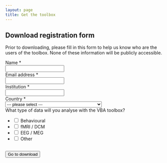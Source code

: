 ```yaml
---
layout: page
title: Get the toolbox
---
```


<h2>Download registration form</h2>

Prior to downloading, please fill in this form to help us know who are the users of the toolbox. None of these information will be publicly accessible.

<script type="text/javascript">var submitted=false;</script>
<iframe name="hidden_iframe" id="hidden_iframe"
style="display:none;" onload="if(submitted)
{window.location='{{ site.baseurl }}/download-registered';}"></iframe>
<form action="https://docs.google.com/forms/d/1nvk63h4PCe8Gu8zBMUOOiTQG5HQIb3Z33hcxxaWk2Jc/formResponse" method="post"
target="hidden_iframe" onsubmit="submitted=true;">



<label class="ss-q-item-label" for="entry_137102366">
    <div class="ss-q-title">
        Name
        <span class="ss-required-asterisk">*</span>
    </div>
</label>

<input type="text" name="entry.137102366" value="" class="ss-q-short" id="entry_137102366" dir="auto" aria-label="Name" aria-required="true" required="">



<label class="ss-q-item-label" for="entry_881150464">
    <div class="ss-q-title">
        Email address
        <span class="ss-required-asterisk">*</span>
    </div>
</label>

<input type="text" name="entry.881150464" value="" class="ss-q-short" id="entry_881150464" dir="auto" aria-label="Email address  " aria-required="true" required="" title="">



<label class="ss-q-item-label" for="entry_225132995">
    <div class="ss-q-title">
        Institution
        <span class="ss-required-asterisk">*</span>
    </div>
</label>

<input type="text" name="entry.225132995" value="" class="ss-q-short" id="entry_225132995" dir="auto" aria-label="Institution  " aria-required="true" required="" title="">


<div class="ss-q-container">
<label class="ss-q-item-label" for="entry_2020366401">
    <div class="ss-q-title">
        Country
        <span class="ss-required-asterisk">*</span>
    </div>
</label>


<select name="entry.2020366401" class="ss-q-short" id="entry_2020366401" dir="auto" aria-label="Country" aria-required="true" required="" title="">
	<option value="">  --- please select --- </option>
	<option value="AF">Afghanistan</option>
	<option value="AX">Åland Islands</option>
	<option value="AL">Albania</option>
	<option value="DZ">Algeria</option>
	<option value="AS">American Samoa</option>
	<option value="AD">Andorra</option>
	<option value="AO">Angola</option>
	<option value="AI">Anguilla</option>
	<option value="AQ">Antarctica</option>
	<option value="AG">Antigua and Barbuda</option>
	<option value="AR">Argentina</option>
	<option value="AM">Armenia</option>
	<option value="AW">Aruba</option>
	<option value="AU">Australia</option>
	<option value="AT">Austria</option>
	<option value="AZ">Azerbaijan</option>
	<option value="BS">Bahamas</option>
	<option value="BH">Bahrain</option>
	<option value="BD">Bangladesh</option>
	<option value="BB">Barbados</option>
	<option value="BY">Belarus</option>
	<option value="BE">Belgium</option>
	<option value="BZ">Belize</option>
	<option value="BJ">Benin</option>
	<option value="BM">Bermuda</option>
	<option value="BT">Bhutan</option>
	<option value="BO">Bolivia, Plurinational State of</option>
	<option value="BQ">Bonaire, Sint Eustatius and Saba</option>
	<option value="BA">Bosnia and Herzegovina</option>
	<option value="BW">Botswana</option>
	<option value="BV">Bouvet Island</option>
	<option value="BR">Brazil</option>
	<option value="IO">British Indian Ocean Territory</option>
	<option value="BN">Brunei Darussalam</option>
	<option value="BG">Bulgaria</option>
	<option value="BF">Burkina Faso</option>
	<option value="BI">Burundi</option>
	<option value="KH">Cambodia</option>
	<option value="CM">Cameroon</option>
	<option value="CA">Canada</option>
	<option value="CV">Cape Verde</option>
	<option value="KY">Cayman Islands</option>
	<option value="CF">Central African Republic</option>
	<option value="TD">Chad</option>
	<option value="CL">Chile</option>
	<option value="CN">China</option>
	<option value="CX">Christmas Island</option>
	<option value="CC">Cocos (Keeling) Islands</option>
	<option value="CO">Colombia</option>
	<option value="KM">Comoros</option>
	<option value="CG">Congo</option>
	<option value="CD">Congo, the Democratic Republic of the</option>
	<option value="CK">Cook Islands</option>
	<option value="CR">Costa Rica</option>
	<option value="CI">Côte d'Ivoire</option>
	<option value="HR">Croatia</option>
	<option value="CU">Cuba</option>
	<option value="CW">Curaçao</option>
	<option value="CY">Cyprus</option>
	<option value="CZ">Czech Republic</option>
	<option value="DK">Denmark</option>
	<option value="DJ">Djibouti</option>
	<option value="DM">Dominica</option>
	<option value="DO">Dominican Republic</option>
	<option value="EC">Ecuador</option>
	<option value="EG">Egypt</option>
	<option value="SV">El Salvador</option>
	<option value="GQ">Equatorial Guinea</option>
	<option value="ER">Eritrea</option>
	<option value="EE">Estonia</option>
	<option value="ET">Ethiopia</option>
	<option value="FK">Falkland Islands (Malvinas)</option>
	<option value="FO">Faroe Islands</option>
	<option value="FJ">Fiji</option>
	<option value="FI">Finland</option>
	<option value="FR">France</option>
	<option value="GF">French Guiana</option>
	<option value="PF">French Polynesia</option>
	<option value="TF">French Southern Territories</option>
	<option value="GA">Gabon</option>
	<option value="GM">Gambia</option>
	<option value="GE">Georgia</option>
	<option value="DE">Germany</option>
	<option value="GH">Ghana</option>
	<option value="GI">Gibraltar</option>
	<option value="GR">Greece</option>
	<option value="GL">Greenland</option>
	<option value="GD">Grenada</option>
	<option value="GP">Guadeloupe</option>
	<option value="GU">Guam</option>
	<option value="GT">Guatemala</option>
	<option value="GG">Guernsey</option>
	<option value="GN">Guinea</option>
	<option value="GW">Guinea-Bissau</option>
	<option value="GY">Guyana</option>
	<option value="HT">Haiti</option>
	<option value="HM">Heard Island and McDonald Islands</option>
	<option value="VA">Holy See (Vatican City State)</option>
	<option value="HN">Honduras</option>
	<option value="HK">Hong Kong</option>
	<option value="HU">Hungary</option>
	<option value="IS">Iceland</option>
	<option value="IN">India</option>
	<option value="ID">Indonesia</option>
	<option value="IR">Iran, Islamic Republic of</option>
	<option value="IQ">Iraq</option>
	<option value="IE">Ireland</option>
	<option value="IM">Isle of Man</option>
	<option value="IL">Israel</option>
	<option value="IT">Italy</option>
	<option value="JM">Jamaica</option>
	<option value="JP">Japan</option>
	<option value="JE">Jersey</option>
	<option value="JO">Jordan</option>
	<option value="KZ">Kazakhstan</option>
	<option value="KE">Kenya</option>
	<option value="KI">Kiribati</option>
	<option value="KP">Korea, Democratic People's Republic of</option>
	<option value="KR">Korea, Republic of</option>
	<option value="KW">Kuwait</option>
	<option value="KG">Kyrgyzstan</option>
	<option value="LA">Lao People's Democratic Republic</option>
	<option value="LV">Latvia</option>
	<option value="LB">Lebanon</option>
	<option value="LS">Lesotho</option>
	<option value="LR">Liberia</option>
	<option value="LY">Libya</option>
	<option value="LI">Liechtenstein</option>
	<option value="LT">Lithuania</option>
	<option value="LU">Luxembourg</option>
	<option value="MO">Macao</option>
	<option value="MK">Macedonia, the former Yugoslav Republic of</option>
	<option value="MG">Madagascar</option>
	<option value="MW">Malawi</option>
	<option value="MY">Malaysia</option>
	<option value="MV">Maldives</option>
	<option value="ML">Mali</option>
	<option value="MT">Malta</option>
	<option value="MH">Marshall Islands</option>
	<option value="MQ">Martinique</option>
	<option value="MR">Mauritania</option>
	<option value="MU">Mauritius</option>
	<option value="YT">Mayotte</option>
	<option value="MX">Mexico</option>
	<option value="FM">Micronesia, Federated States of</option>
	<option value="MD">Moldova, Republic of</option>
	<option value="MC">Monaco</option>
	<option value="MN">Mongolia</option>
	<option value="ME">Montenegro</option>
	<option value="MS">Montserrat</option>
	<option value="MA">Morocco</option>
	<option value="MZ">Mozambique</option>
	<option value="MM">Myanmar</option>
	<option value="NA">Namibia</option>
	<option value="NR">Nauru</option>
	<option value="NP">Nepal</option>
	<option value="NL">Netherlands</option>
	<option value="NC">New Caledonia</option>
	<option value="NZ">New Zealand</option>
	<option value="NI">Nicaragua</option>
	<option value="NE">Niger</option>
	<option value="NG">Nigeria</option>
	<option value="NU">Niue</option>
	<option value="NF">Norfolk Island</option>
	<option value="MP">Northern Mariana Islands</option>
	<option value="NO">Norway</option>
	<option value="OM">Oman</option>
	<option value="PK">Pakistan</option>
	<option value="PW">Palau</option>
	<option value="PS">Palestinian Territory, Occupied</option>
	<option value="PA">Panama</option>
	<option value="PG">Papua New Guinea</option>
	<option value="PY">Paraguay</option>
	<option value="PE">Peru</option>
	<option value="PH">Philippines</option>
	<option value="PN">Pitcairn</option>
	<option value="PL">Poland</option>
	<option value="PT">Portugal</option>
	<option value="PR">Puerto Rico</option>
	<option value="QA">Qatar</option>
	<option value="RE">Réunion</option>
	<option value="RO">Romania</option>
	<option value="RU">Russian Federation</option>
	<option value="RW">Rwanda</option>
	<option value="BL">Saint Barthélemy</option>
	<option value="SH">Saint Helena, Ascension and Tristan da Cunha</option>
	<option value="KN">Saint Kitts and Nevis</option>
	<option value="LC">Saint Lucia</option>
	<option value="MF">Saint Martin (French part)</option>
	<option value="PM">Saint Pierre and Miquelon</option>
	<option value="VC">Saint Vincent and the Grenadines</option>
	<option value="WS">Samoa</option>
	<option value="SM">San Marino</option>
	<option value="ST">Sao Tome and Principe</option>
	<option value="SA">Saudi Arabia</option>
	<option value="SN">Senegal</option>
	<option value="RS">Serbia</option>
	<option value="SC">Seychelles</option>
	<option value="SL">Sierra Leone</option>
	<option value="SG">Singapore</option>
	<option value="SX">Sint Maarten (Dutch part)</option>
	<option value="SK">Slovakia</option>
	<option value="SI">Slovenia</option>
	<option value="SB">Solomon Islands</option>
	<option value="SO">Somalia</option>
	<option value="ZA">South Africa</option>
	<option value="GS">South Georgia and the South Sandwich Islands</option>
	<option value="SS">South Sudan</option>
	<option value="ES">Spain</option>
	<option value="LK">Sri Lanka</option>
	<option value="SD">Sudan</option>
	<option value="SR">Suriname</option>
	<option value="SJ">Svalbard and Jan Mayen</option>
	<option value="SZ">Swaziland</option>
	<option value="SE">Sweden</option>
	<option value="CH">Switzerland</option>
	<option value="SY">Syrian Arab Republic</option>
	<option value="TW">Taiwan, Province of China</option>
	<option value="TJ">Tajikistan</option>
	<option value="TZ">Tanzania, United Republic of</option>
	<option value="TH">Thailand</option>
	<option value="TL">Timor-Leste</option>
	<option value="TG">Togo</option>
	<option value="TK">Tokelau</option>
	<option value="TO">Tonga</option>
	<option value="TT">Trinidad and Tobago</option>
	<option value="TN">Tunisia</option>
	<option value="TR">Turkey</option>
	<option value="TM">Turkmenistan</option>
	<option value="TC">Turks and Caicos Islands</option>
	<option value="TV">Tuvalu</option>
	<option value="UG">Uganda</option>
	<option value="UA">Ukraine</option>
	<option value="AE">United Arab Emirates</option>
	<option value="GB">United Kingdom</option>
	<option value="US">United States</option>
	<option value="UM">United States Minor Outlying Islands</option>
	<option value="UY">Uruguay</option>
	<option value="UZ">Uzbekistan</option>
	<option value="VU">Vanuatu</option>
	<option value="VE">Venezuela, Bolivarian Republic of</option>
	<option value="VN">Viet Nam</option>
	<option value="VG">Virgin Islands, British</option>
	<option value="VI">Virgin Islands, U.S.</option>
	<option value="WF">Wallis and Futuna</option>
	<option value="EH">Western Sahara</option>
	<option value="YE">Yemen</option>
	<option value="ZM">Zambia</option>
	<option value="ZW">Zimbabwe</option>
</select>
</div>



<label class="ss-q-item-label" for="entry_268375085">
    <div class="ss-q-title">What type of data will you analyse with the VBA toolbox?</div>
</label>

<ul class="ss-choices" role="group">
    <li class="ss-choice-item">
            <input type="checkbox" name="entry.1443269083" value="Behavioural" id="group_1443269083_1" role="checkbox" class="ss-q-checkbox">
            <span class="ss-choice-label">Behavioural</span>
    </li>
    <li class="ss-choice-item">
            <input type="checkbox" name="entry.1443269083" value="fMRI / DCM" id="group_1443269083_2" role="checkbox" class="ss-q-checkbox">
            <span class="ss-choice-label">fMRI / DCM</span>
    </li>
    <li class="ss-choice-item">
            <input type="checkbox" name="entry.1443269083" value="EEG / MEG" id="group_1443269083_3" role="checkbox" class="ss-q-checkbox">
            <span class="ss-choice-label">EEG / MEG</span>
    </li>
    <li class="ss-choice-item">
            <input type="checkbox" name="entry.1443269083" value="Other" id="group_1443269083_4" role="checkbox" class="ss-q-checkbox">
            <span class="ss-choice-label">Other</span>
    </li>
</ul>

<input type="hidden" name="draftResponse" value="[,,&quot;8008999962068803936&quot;]">
<input type="hidden" name="pageHistory" value="0">
<input type="hidden" name="fbzx" value="8008999962068803936">

<h2></h2>
<div class="ss-item ss-navigate">
    <input type="submit" name="submit" value="Go to download" id="ss-submit">
</div>


